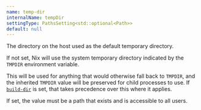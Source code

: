 ```yaml
---
name: temp-dir
internalName: tempDir
settingType: PathsSetting<std::optional<Path>>
default: null
---
```

The directory on the host used as the default temporary directory.

If not set, Nix will use the system temporary directory indicated by the `TMPDIR` environment variable.

This will be used for anything that would otherwise fall back to `TMPDIR`, and the inherited `TMPDIR` value will be preserved for child processes to use.
If [`build-dir`](#conf-build-dir) is set, that takes precedence over this where it applies.

If set, the value must be a path that exists and is accessible to all users.
